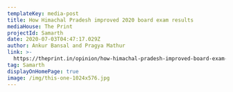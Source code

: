 ```yaml
---
templateKey: media-post
title: How Himachal Pradesh improved 2020 board exam results
mediaHouse: The Print
projectId: Samarth
date: 2020-07-03T04:47:17.029Z
author: Ankur Bansal and Pragya Mathur
link: >-
  https://theprint.in/opinion/how-himachal-pradesh-improved-board-exam-results/453408/
tag: Samarth
displayOnHomePage: true
image: /img/this-one-1024x576.jpg
---
```


